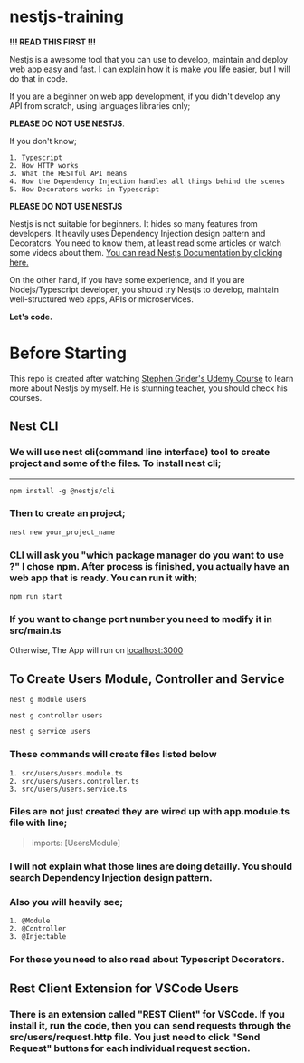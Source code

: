 # nestjs-training

**!!! READ THIS FIRST !!!**

Nestjs is a awesome tool that you can use to develop, maintain and deploy web app easy and fast. I can explain how it is make you life easier, but I will do that in code.

If you are a beginner on web app development, if you didn't develop any API from scratch, using languages libraries only;

**PLEASE DO NOT USE NESTJS**.

If you don't know;

    1. Typescript
    2. How HTTP works
    3. What the RESTful API means
    4. How the Dependency Injection handles all things behind the scenes
    5. How Decorators works in Typescript

**PLEASE DO NOT USE NESTJS**

Nestjs is not suitable for beginners. It hides so many features from developers. It heavily uses Dependency Injection design pattern and Decorators. You need to know them, at least read some articles or watch some videos about them. [You can read Nestjs Documentation by clicking here.](https://docs.nestjs.com)

On the other hand, if you have some experience, and if you are Nodejs/Typescript developer, you should try Nestjs to develop, maintain well-structured web apps, APIs or microservices.

**Let's code.**

# Before Starting
This repo is created after watching [Stephen Grider's Udemy Course](https://www.udemy.com/course/nestjs-the-complete-developers-guide/) to learn more about Nestjs by myself. He is stunning teacher, you should check his courses.

## Nest CLI
### We will use nest cli(command line interface) tool to create project and some of the files. To install nest cli;
---

```
npm install -g @nestjs/cli
```

### Then to create an project;
```
nest new your_project_name
```

### CLI will ask you "which package manager do you want to use ?" I chose npm. After process is finished, you actually have an web app that is ready. You can run it with;

```
npm run start
```

### If you want to change port number you need to modify it in src/main.ts
Otherwise, The App will run on [localhost:3000](localhost:3000)

## To Create Users Module, Controller and Service
```
nest g module users
```
```
nest g controller users
```
```
nest g service users
```

### These commands will create files listed below
    1. src/users/users.module.ts
    2. src/users/users.controller.ts
    3. src/users/users.service.ts

### Files are not just created they are wired up with app.module.ts file with line;
>imports: [UsersModule]

### I will not explain what those lines are doing detailly. You should search Dependency Injection design pattern.

### Also you will heavily see;
    1. @Module
    2. @Controller
    3. @Injectable

### For these you need to also read about Typescript Decorators.

## Rest Client Extension for VSCode Users

### There is an extension called "REST Client" for VSCode. If you install it, run the code, then you can send requests through the src/users/request.http file. You just need to click "Send Request" buttons for each individual request section.